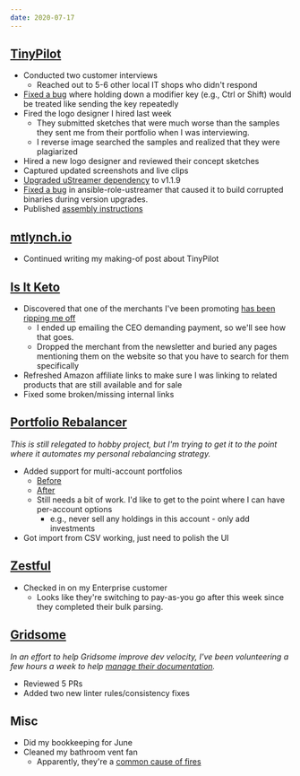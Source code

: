 ```yaml
---
date: 2020-07-17
---
```


## [TinyPilot](https://tinypilotkvm.com)

- Conducted two customer interviews
  - Reached out to 5-6 other local IT shops who didn't respond
- [Fixed a bug](https://github.com/mtlynch/tinypilot/pull/62) where holding down a modifier key (e.g., Ctrl or Shift) would be treated like sending the key repeatedly
- Fired the logo designer I hired last week
  - They submitted sketches that were much worse than the samples they sent me from their portfolio when I was interviewing.
  - I reverse image searched the samples and realized that they were plagiarized
- Hired a new logo designer and reviewed their concept sketches
- Captured updated screenshots and live clips
- [Upgraded uStreamer dependency](https://github.com/mtlynch/ansible-role-tinypilot/pull/15) to v1.1.9
- [Fixed a bug](https://github.com/mtlynch/ansible-role-ustreamer/pull/5) in ansible-role-ustreamer that caused it to build corrupted binaries during version upgrades.
- Published [assembly instructions](https://tinypilotkvm.com/assembly/v1/)

## [mtlynch.io](https://mtlynch.io)

- Continued writing my making-of post about TinyPilot

## [Is It Keto](https://isitketo.org)

- Discovered that one of the merchants I've been promoting [has been ripping me off](https://www.reddit.com/r/juststart/comments/hsfaq7/how_to_deal_with_merchant_who_is_defrauding/)
  - I ended up emailing the CEO demanding payment, so we'll see how that goes.
  - Dropped the merchant from the newsletter and buried any pages mentioning them on the website so that you have to search for them specifically
- Refreshed Amazon affiliate links to make sure I was linking to related products that are still available and for sale
- Fixed some broken/missing internal links

## [Portfolio Rebalancer](https://assetrebalancer.com)

_This is still relegated to hobby project, but I'm trying to get it to the point where it automates my personal rebalancing strategy._

- Added support for multi-account portfolios
  - [Before](84jj.webp)
  - [After](NfHK.webp)
  - Still needs a bit of work. I'd like to get to the point where I can have per-account options
    - e.g., never sell any holdings in this account - only add investments
- Got import from CSV working, just need to polish the UI

## [Zestful](https://zestfuldata.com)

- Checked in on my Enterprise customer
  - Looks like they're switching to pay-as-you go after this week since they completed their bulk parsing.

## [Gridsome](https://gridsome.org)

_In an effort to help Gridsome improve dev velocity, I've been volunteering a few hours a week to help [manage their documentation](https://github.com/gridsome/gridsome.org)._

- Reviewed 5 PRs
- Added two new linter rules/consistency fixes

## Misc

- Did my bookkeeping for June
- Cleaned my bathroom vent fan
  - Apparently, they're a [common cause of fires](https://www.amfam.com/resources/articles/at-home/bathroom-exhaust-fan-fire-prevention)
